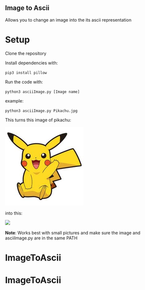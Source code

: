 
## Image to Ascii 
Allows you to change an image into the its ascii representation

# Setup 
Clone the repository

Install dependencies with: 

`pip3 install pillow` 

Run the code with:

`python3 asciiImage.py [Image name]` 

example: 

`python3 asciiImage.py Pikachu.jpg`

This turns this image of pikachu:

![](Pikachu.jpg)

into this:

![](asciiPikachu.png)
 
**Note**: Works best with small pictures and make sure the image and asciiImage.py are in the same PATH


# ImageToAscii
# ImageToAscii
